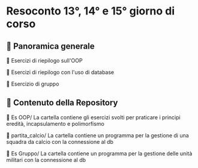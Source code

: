# Resoconto 13°, 14° e 15° giorno di corso

## 📌 Panoramica generale
 🔺 Esercizi di riepilogo sull'OOP 
 
 🔺 Esercizi di riepilogo con l'uso di database
 
 🔺 Esercizio di gruppo

## 📂 Contenuto della Repository
🔸 Es OOP/ 
La cartella contiene gli esercizi svolti per praticare i principi eredità, incapsulamento e polimorfismo

🔸 partita_calcio/
La cartella contiene un programma per la gestione di una squadra da calcio con la connessione al db

🔸 Es Gruppo/
La cartella contiene un programma per la gestione delle unità militari con la connessione al db
